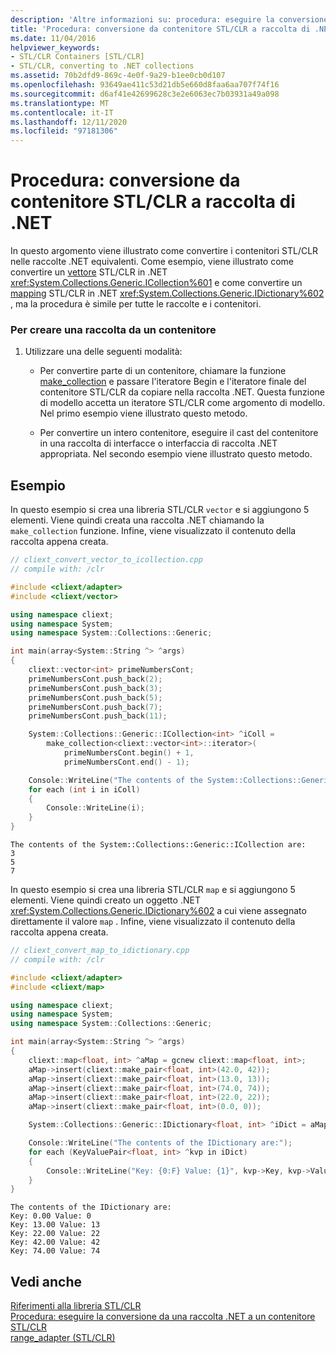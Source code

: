 ```yaml
---
description: 'Altre informazioni su: procedura: eseguire la conversione da un contenitore STL/CLR a una raccolta .NET'
title: 'Procedura: conversione da contenitore STL/CLR a raccolta di .NET'
ms.date: 11/04/2016
helpviewer_keywords:
- STL/CLR Containers [STL/CLR]
- STL/CLR, converting to .NET collections
ms.assetid: 70b2dfd9-869c-4e0f-9a29-b1ee0cb0d107
ms.openlocfilehash: 93649ae411c53d21db5e660d8faa6aa707f74f16
ms.sourcegitcommit: d6af41e42699628c3e2e6063ec7b03931a49a098
ms.translationtype: MT
ms.contentlocale: it-IT
ms.lasthandoff: 12/11/2020
ms.locfileid: "97181306"
---
```

# <a name="how-to-convert-from-a-stlclr-container-to-a-net-collection"></a>Procedura: conversione da contenitore STL/CLR a raccolta di .NET

In questo argomento viene illustrato come convertire i contenitori STL/CLR nelle raccolte .NET equivalenti. Come esempio, viene illustrato come convertire un [vettore](../dotnet/vector-stl-clr.md) STL/CLR in .NET <xref:System.Collections.Generic.ICollection%601> e come convertire un [mapping](../dotnet/map-stl-clr.md) STL/CLR in .NET <xref:System.Collections.Generic.IDictionary%602> , ma la procedura è simile per tutte le raccolte e i contenitori.

### <a name="to-create-a-collection-from-a-container"></a>Per creare una raccolta da un contenitore

1. Utilizzare una delle seguenti modalità:

   - Per convertire parte di un contenitore, chiamare la funzione [make_collection](./adapter-stl-clr.md#make_collection) e passare l'iteratore Begin e l'iteratore finale del contenitore STL/CLR da copiare nella raccolta .NET. Questa funzione di modello accetta un iteratore STL/CLR come argomento di modello. Nel primo esempio viene illustrato questo metodo.

   - Per convertire un intero contenitore, eseguire il cast del contenitore in una raccolta di interfacce o interfaccia di raccolta .NET appropriata. Nel secondo esempio viene illustrato questo metodo.

## <a name="examples"></a>Esempio

In questo esempio si crea una libreria STL/CLR `vector` e si aggiungono 5 elementi. Viene quindi creata una raccolta .NET chiamando la `make_collection` funzione. Infine, viene visualizzato il contenuto della raccolta appena creata.

```cpp
// cliext_convert_vector_to_icollection.cpp
// compile with: /clr

#include <cliext/adapter>
#include <cliext/vector>

using namespace cliext;
using namespace System;
using namespace System::Collections::Generic;

int main(array<System::String ^> ^args)
{
    cliext::vector<int> primeNumbersCont;
    primeNumbersCont.push_back(2);
    primeNumbersCont.push_back(3);
    primeNumbersCont.push_back(5);
    primeNumbersCont.push_back(7);
    primeNumbersCont.push_back(11);

    System::Collections::Generic::ICollection<int> ^iColl =
        make_collection<cliext::vector<int>::iterator>(
            primeNumbersCont.begin() + 1,
            primeNumbersCont.end() - 1);

    Console::WriteLine("The contents of the System::Collections::Generic::ICollection are:");
    for each (int i in iColl)
    {
        Console::WriteLine(i);
    }
}
```

```Output
The contents of the System::Collections::Generic::ICollection are:
3
5
7
```

In questo esempio si crea una libreria STL/CLR `map` e si aggiungono 5 elementi. Viene quindi creato un oggetto .NET <xref:System.Collections.Generic.IDictionary%602> a cui viene assegnato direttamente il valore `map` . Infine, viene visualizzato il contenuto della raccolta appena creata.

```cpp
// cliext_convert_map_to_idictionary.cpp
// compile with: /clr

#include <cliext/adapter>
#include <cliext/map>

using namespace cliext;
using namespace System;
using namespace System::Collections::Generic;

int main(array<System::String ^> ^args)
{
    cliext::map<float, int> ^aMap = gcnew cliext::map<float, int>;
    aMap->insert(cliext::make_pair<float, int>(42.0, 42));
    aMap->insert(cliext::make_pair<float, int>(13.0, 13));
    aMap->insert(cliext::make_pair<float, int>(74.0, 74));
    aMap->insert(cliext::make_pair<float, int>(22.0, 22));
    aMap->insert(cliext::make_pair<float, int>(0.0, 0));

    System::Collections::Generic::IDictionary<float, int> ^iDict = aMap;

    Console::WriteLine("The contents of the IDictionary are:");
    for each (KeyValuePair<float, int> ^kvp in iDict)
    {
        Console::WriteLine("Key: {0:F} Value: {1}", kvp->Key, kvp->Value);
    }
}
```

```Output
The contents of the IDictionary are:
Key: 0.00 Value: 0
Key: 13.00 Value: 13
Key: 22.00 Value: 22
Key: 42.00 Value: 42
Key: 74.00 Value: 74
```

## <a name="see-also"></a>Vedi anche

[Riferimenti alla libreria STL/CLR](../dotnet/stl-clr-library-reference.md)<br/>
[Procedura: eseguire la conversione da una raccolta .NET a un contenitore STL/CLR](../dotnet/how-to-convert-from-a-dotnet-collection-to-a-stl-clr-container.md)<br/>
[range_adapter (STL/CLR)](./adapter-stl-clr.md#range_adapter)

